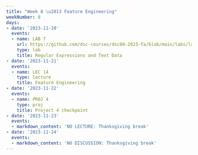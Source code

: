 ```yaml
---
title: "Week 8 \u2013 Feature Engineering"
weekNumber: 8
days:
- date: '2023-11-20'
  events:
  - name: LAB 7
    url: https://github.com/dsc-courses/dsc80-2023-fa/blob/main/labs/lab07/lab.ipynb
    type: lab
    title: Regular Expressions and Text Data
- date: '2023-11-21'
  events:
  - name: LEC 14
    type: lecture
    title: Feature Engineering
- date: '2023-11-22'
  events:
  - name: PROJ 4
    type: proj
    title: Project 4 checkpoint
- date: '2023-11-23'
  events:
  - markdown_content: 'NO LECTURE: Thanksgiving break'
- date: '2023-11-24'
  events:
  - markdown_content: 'NO DISCUSSION: Thanksgiving break'
---
```

